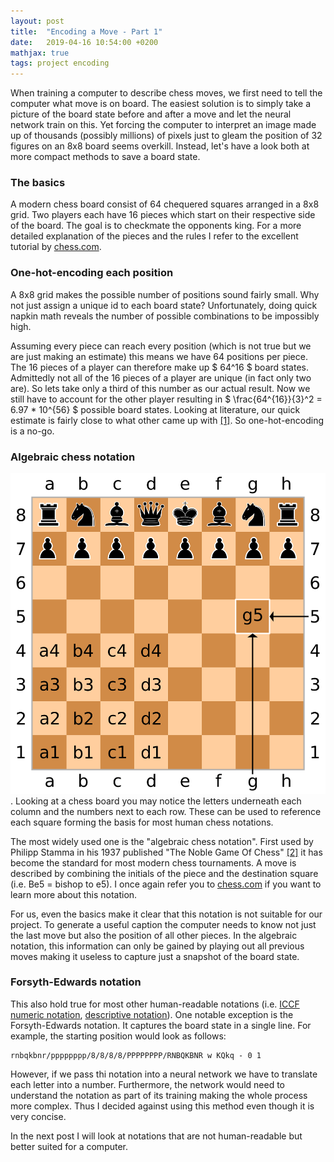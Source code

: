 ```yaml
---
layout: post
title:  "Encoding a Move - Part 1"
date:   2019-04-16 10:54:00 +0200
mathjax: true
tags: project encoding
---
```

When training a computer to describe chess moves, we first need to tell the computer what move is on board.
The easiest solution is to simply take a picture of the board state before and after a move and let the neural network train on this.
Yet forcing the computer to interpret an image made up of thousands (possibly millions) of pixels just to gleam the position of 32 figures on an 8x8 board seems overkill.
Instead, let's have a look both at more compact methods to save a board state.

### The basics
A modern chess board consist of 64 chequered squares arranged in a 8x8 grid.
Two players each have 16 pieces which start on their respective side of the board.
The goal is to checkmate the opponents king.
For a more detailed explanation of the pieces and the rules I refer to the excellent tutorial by [chess.com](https://www.chess.com/learn-how-to-play-chess).  

### One-hot-encoding each position
A 8x8 grid makes the possible number of positions sound fairly small.
Why not just assign a unique id to each board state?
Unfortunately, doing quick napkin math reveals the number of possible combinations to be impossibly high.

Assuming every piece can reach every position (which is not true but we are just making an estimate) this means we have 64 positions per piece.
The 16 pieces of a player can therefore make up $ 64^16 $ board states.
Admittedly not all of the 16 pieces of a player are unique (in fact only two are). So lets take only a third of this number as our actual result.
Now we still have to account for the other player resulting in $ \frac{64^{16}}{3}^2 = 6.97 * 10^{56} $ possible board states.
Looking at literature, our quick estimate is fairly close to what other came up with [[1]](https://content.iospress.com/articles/icga-journal/icg19-3-05).
So one-hot-encoding is a no-go.

### Algebraic chess notation
![chess board](../img/SCD_algebraic_notation.svg.png "Chess board").
Looking at a chess board you may notice the letters underneath each column and the numbers next to each row.
These can be used to reference each square forming the basis for most human chess notations.

The most widely used one is the "algebraic chess notation".
First used by Philipp Stamma in his 1937 published "The Noble Game Of Chess" [[2]](https://books.google.de/books?id=IxpZAAAAYAAJ&printsec=frontcover&hl=de&source=gbs_ge_summary_r&cad=0#v=onepage&q&f=false) it has become the standard for most modern chess tournaments.
A move is described by combining the initials of the piece and the destination square (i.e. Be5 = bishop to e5).
I once again refer you to [chess.com](https://www.chess.com/article/view/chess-notation#algebraic-notation) if you want to learn more about this notation.

For us, even the basics make it clear that this notation is not suitable for our project.
To generate a useful caption the computer needs to know not just the last move but also the position of all other pieces.
In the algebraic notation, this information can only be gained by playing out all previous moves making it useless to capture just a snapshot of the board state.

### Forsyth-Edwards notation
This also hold true for most other human-readable notations (i.e. [ICCF numeric notation](https://en.wikipedia.org/wiki/ICCF_numeric_notation), [descriptive notation](https://en.wikipedia.org/wiki/Descriptive_notation)).
One notable exception is the Forsyth-Edwards notation.
It captures the board state in a single line.
For example, the starting position would look as follows:

~~~
rnbqkbnr/pppppppp/8/8/8/8/PPPPPPPP/RNBQKBNR w KQkq - 0 1
~~~

However, if we pass thi notation into a neural network we have to translate each letter into a number.
Furthermore, the network would need to understand the notation as part of its training making the whole process more complex.
Thus I decided against using this method even though it is very concise.

In the next post I will look at notations that are not human-readable but better suited for a computer.

